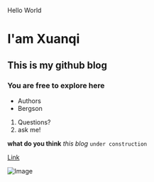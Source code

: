 Hello World

# I'am Xuanqi
## This is my github blog
### You are free to explore here

- Authors
- Bergson

1. Questions?
2. ask me!

**what do you think** _this blog_ `under construction`

[Link](test.md)

![Image](src)
